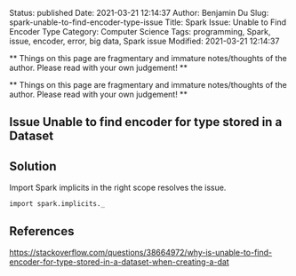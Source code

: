 Status: published
Date: 2021-03-21 12:14:37
Author: Benjamin Du
Slug: spark-unable-to-find-encoder-type-issue
Title: Spark Issue: Unable to Find Encoder Type
Category: Computer Science
Tags: programming, Spark, issue, encoder, error, big data, Spark issue
Modified: 2021-03-21 12:14:37

**
Things on this page are fragmentary and immature notes/thoughts of the author.
Please read with your own judgement!
**


**
Things on this page are fragmentary and immature notes/thoughts of the author.
Please read with your own judgement!
**

## Issue Unable to find encoder for type stored in a Dataset

## Solution 

Import Spark implicits in the right scope resolves the issue.

    import spark.implicits._


## References 

https://stackoverflow.com/questions/38664972/why-is-unable-to-find-encoder-for-type-stored-in-a-dataset-when-creating-a-dat
